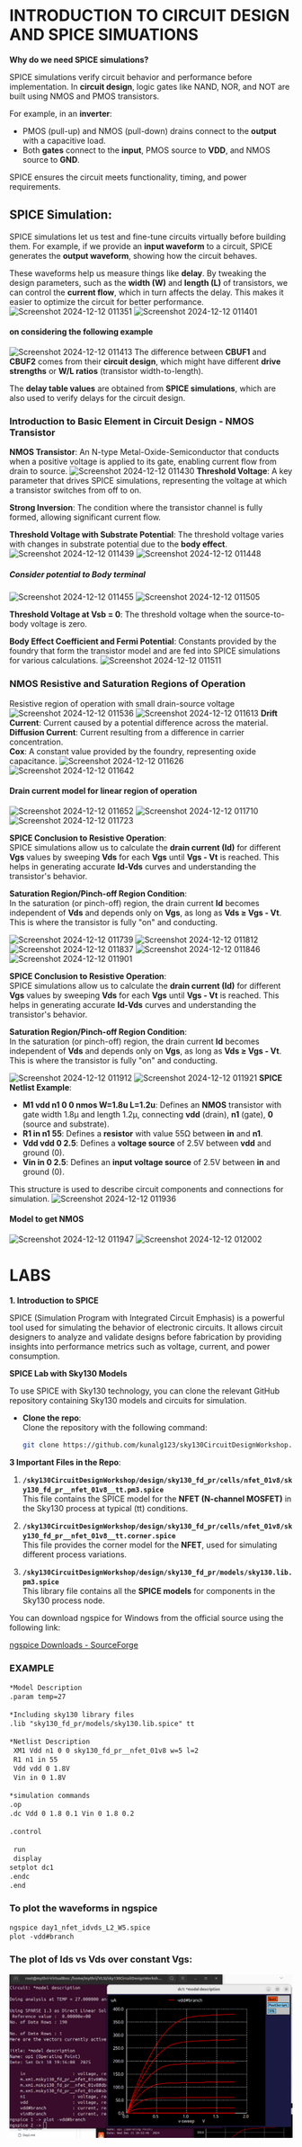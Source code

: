# INTRODUCTION TO CIRCUIT DESIGN AND SPICE SIMUATIONS
**Why do we need SPICE simulations?**  

SPICE simulations verify circuit behavior and performance before implementation. In **circuit design**, logic gates like NAND, NOR, and NOT are built using NMOS and PMOS transistors.  

For example, in an **inverter**:  
- PMOS (pull-up) and NMOS (pull-down) drains connect to the **output** with a capacitive load.  
- Both **gates** connect to the **input**, PMOS source to **VDD**, and NMOS source to **GND**.  

SPICE ensures the circuit meets functionality, timing, and power requirements.

## SPICE Simulation:  

SPICE simulations let us test and fine-tune circuits virtually before building them. For example, if we provide an **input waveform** to a circuit, SPICE generates the **output waveform**, showing how the circuit behaves.  

These waveforms help us measure things like **delay**. By tweaking the design parameters, such as the **width (W)** and **length (L)** of transistors, we can control the **current flow**, which in turn affects the delay. This makes it easier to optimize the circuit for better performance.
![Screenshot 2024-12-12 011351](https://github.com/user-attachments/assets/09835efd-d13a-4596-9d77-df1b65a61271)
![Screenshot 2024-12-12 011401](https://github.com/user-attachments/assets/debd3fe4-f1d9-4806-97d2-91054ed32a27)
 #### on considering the following example
 ![Screenshot 2024-12-12 011413](https://github.com/user-attachments/assets/ce7fd590-029b-4d1e-83da-b6660dd8189c)
 The difference between **CBUF1** and **CBUF2** comes from their **circuit design**, which might have different **drive strengths** or **W/L ratios** (transistor width-to-length).  

The **delay table values** are obtained from **SPICE simulations**, which are also used to verify delays for the circuit design.
### Introduction to Basic Element in Circuit Design - NMOS Transistor
**NMOS Transistor**: An N-type Metal-Oxide-Semiconductor that conducts when a positive voltage is applied to its gate, enabling current flow from drain to source.
 ![Screenshot 2024-12-12 011430](https://github.com/user-attachments/assets/7124668a-4be3-4dfb-a1ba-b7f5f348a8ff)
**Threshold Voltage**: A key parameter that drives SPICE simulations, representing the voltage at which a transistor switches from off to on.  

**Strong Inversion**: The condition where the transistor channel is fully formed, allowing significant current flow.  

**Threshold Voltage with Substrate Potential**: The threshold voltage varies with changes in substrate potential due to the **body effect**.
![Screenshot 2024-12-12 011439](https://github.com/user-attachments/assets/a90c6c53-42f2-4c32-9928-1caf35716a5a)
![Screenshot 2024-12-12 011448](https://github.com/user-attachments/assets/9565b439-4a9c-43ff-944d-dba11e2fb051)
##### Consider potential to Body terminal
![Screenshot 2024-12-12 011455](https://github.com/user-attachments/assets/32b8f4c6-5321-4385-8e19-2801ff3262d9)
![Screenshot 2024-12-12 011505](https://github.com/user-attachments/assets/8672e881-ba44-429c-9ac9-e79acb339942)

**Threshold Voltage at Vsb = 0**: The threshold voltage when the source-to-body voltage is zero.  

**Body Effect Coefficient and Fermi Potential**: Constants provided by the foundry that form the transistor model and are fed into SPICE simulations for various calculations.
![Screenshot 2024-12-12 011511](https://github.com/user-attachments/assets/6e95eb5f-f13f-43ee-b632-1be67fab1c62)
### NMOS Resistive and Saturation Regions of Operation
Resistive region of operation with small drain-source voltage
![Screenshot 2024-12-12 011536](https://github.com/user-attachments/assets/47aec678-7c37-48ec-b10c-37915e023577)
![Screenshot 2024-12-12 011613](https://github.com/user-attachments/assets/a12d1f14-1dfa-45b5-9d05-f1eb133ed09c)
**Drift Current**: Current caused by a potential difference across the material.  
**Diffusion Current**: Current resulting from a difference in carrier concentration.  
**Cox**: A constant value provided by the foundry, representing oxide capacitance.
![Screenshot 2024-12-12 011626](https://github.com/user-attachments/assets/ba5e7f84-ca44-4a6c-9b77-8551006c659e)
![Screenshot 2024-12-12 011642](https://github.com/user-attachments/assets/a7661c83-b46e-42d9-9b2b-069786ebf898)
#### Drain current model for linear region of operation
![Screenshot 2024-12-12 011652](https://github.com/user-attachments/assets/3ff39b7f-8710-4a6e-b7a4-c50370488285)
![Screenshot 2024-12-12 011710](https://github.com/user-attachments/assets/b157e9df-db88-4289-9634-7ad4341a4d1b)
![Screenshot 2024-12-12 011723](https://github.com/user-attachments/assets/601b8cfd-acc6-4aa2-8df8-076df0eb9062)

**SPICE Conclusion to Resistive Operation**:  
SPICE simulations allow us to calculate the **drain current (Id)** for different **Vgs** values by sweeping **Vds** for each **Vgs** until **Vgs - Vt** is reached. This helps in generating accurate **Id-Vds** curves and understanding the transistor's behavior.

**Saturation Region/Pinch-off Region Condition**:  
In the saturation (or pinch-off) region, the drain current **Id** becomes independent of **Vds** and depends only on **Vgs**, as long as **Vds ≥ Vgs - Vt**. This is where the transistor is fully "on" and conducting.

![Screenshot 2024-12-12 011739](https://github.com/user-attachments/assets/67f73504-79b1-4c3b-838e-e4b7fb773fd9)
![Screenshot 2024-12-12 011812](https://github.com/user-attachments/assets/30ef8329-e4fa-4400-9050-f12202c6a03e)
![Screenshot 2024-12-12 011837](https://github.com/user-attachments/assets/c46a22df-049b-40d5-af77-9ecf4325c723)
![Screenshot 2024-12-12 011846](https://github.com/user-attachments/assets/42bf30ca-e741-46c0-8be4-a4a91d58ad06)
![Screenshot 2024-12-12 011901](https://github.com/user-attachments/assets/1307efa5-544f-4630-ad70-6e8ffa7fbfdc)

**SPICE Conclusion to Resistive Operation**:  
SPICE simulations allow us to calculate the **drain current (Id)** for different **Vgs** values by sweeping **Vds** for each **Vgs** until **Vgs - Vt** is reached. This helps in generating accurate **Id-Vds** curves and understanding the transistor's behavior.

**Saturation Region/Pinch-off Region Condition**:  
In the saturation (or pinch-off) region, the drain current **Id** becomes independent of **Vds** and depends only on **Vgs**, as long as **Vds ≥ Vgs - Vt**. This is where the transistor is fully "on" and conducting.

![Screenshot 2024-12-12 011912](https://github.com/user-attachments/assets/d18f4224-e669-458b-9ebf-f58ecbb5a635)
![Screenshot 2024-12-12 011921](https://github.com/user-attachments/assets/24495c06-a43f-4c90-8dac-2d192d7101c8)
**SPICE Netlist Example**:  

- **M1 vdd n1 0 0 nmos W=1.8u L=1.2u**: Defines an **NMOS** transistor with gate width 1.8µ and length 1.2µ, connecting **vdd** (drain), **n1** (gate), **0** (source and substrate).  
- **R1 in n1 55**: Defines a **resistor** with value 55Ω between **in** and **n1**.  
- **Vdd vdd 0 2.5**: Defines a **voltage source** of 2.5V between **vdd** and ground (0).  
- **Vin in 0 2.5**: Defines an **input voltage source** of 2.5V between **in** and ground (0).  

This structure is used to describe circuit components and connections for simulation.
![Screenshot 2024-12-12 011936](https://github.com/user-attachments/assets/9390da37-d99d-49f5-a64d-b2d3e24e9cea)
#### Model to get NMOS
![Screenshot 2024-12-12 011947](https://github.com/user-attachments/assets/b9584758-fc89-4fd9-a67a-2f3648c25d66)
![Screenshot 2024-12-12 012002](https://github.com/user-attachments/assets/0a50ce1c-e003-43ce-adfb-1fd10313bf10)

# LABS
**1. Introduction to SPICE**

SPICE (Simulation Program with Integrated Circuit Emphasis) is a powerful tool used for simulating the behavior of electronic circuits. It allows circuit designers to analyze and validate designs before fabrication by providing insights into performance metrics such as voltage, current, and power consumption.

**SPICE Lab with Sky130 Models**

To use SPICE with Sky130 technology, you can clone the relevant GitHub repository containing Sky130 models and circuits for simulation.

- **Clone the repo**:  
  Clone the repository with the following command:  
  ```bash
  git clone https://github.com/kunalg123/sky130CircuitDesignWorkshop.git
  ```

**3 Important Files in the Repo**:

1. **`/sky130CircuitDesignWorkshop/design/sky130_fd_pr/cells/nfet_01v8/sky130_fd_pr__nfet_01v8__tt.pm3.spice`**  
   This file contains the SPICE model for the **NFET (N-channel MOSFET)** in the Sky130 process at typical (tt) conditions.

2. **`/sky130CircuitDesignWorkshop/design/sky130_fd_pr/cells/nfet_01v8/sky130_fd_pr__nfet_01v8__tt.corner.spice`**  
   This file provides the corner model for the **NFET**, used for simulating different process variations.

3. **`/sky130CircuitDesignWorkshop/design/sky130_fd_pr/models/sky130.lib.pm3.spice`**  
   This library file contains all the **SPICE models** for components in the Sky130 process node.

You can download ngspice for Windows from the official source using the following link:

[ngspice Downloads - SourceForge](http://ngspice.sourceforge.net/download.html)
### EXAMPLE
    
    *Model Description
    .param temp=27

    *Including sky130 library files
    .lib "sky130_fd_pr/models/sky130.lib.spice" tt

    *Netlist Description
     XM1 Vdd n1 0 0 sky130_fd_pr__nfet_01v8 w=5 l=2
     R1 n1 in 55
     Vdd vdd 0 1.8V
     Vin in 0 1.8V

    *simulation commands
    .op
    .dc Vdd 0 1.8 0.1 Vin 0 1.8 0.2

    .control

     run
     display
    setplot dc1
    .endc
    .end

### To plot the waveforms in ngspice
    ngspice day1_nfet_idvds_L2_W5.spice
    plot -vdd#branch

### The plot of Ids vs Vds over constant Vgs:
![img alt](https://github.com/mythribijwar/RISC-V-chip-tapeout/blob/76adda00d04d4c54b4ebeccd39086d16e5f866aa/week4/day1/Pictures/Screenshot%20from%202025-10-18%2019-17-15%20(1).png)




